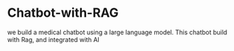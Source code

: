 # Chatbot-with-RAG
we build a medical chatbot using a large language model. This chatbot build with Rag, and integrated with AI 
